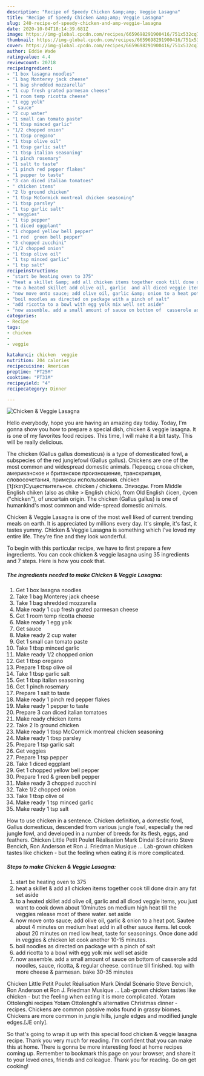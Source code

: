 ```yaml
---
description: "Recipe of Speedy Chicken &amp;amp; Veggie Lasagna"
title: "Recipe of Speedy Chicken &amp;amp; Veggie Lasagna"
slug: 240-recipe-of-speedy-chicken-and-amp-veggie-lasagna
date: 2020-10-04T18:14:39.681Z
image: https://img-global.cpcdn.com/recipes/6659698291900416/751x532cq70/chicken-veggie-lasagna-recipe-main-photo.jpg
thumbnail: https://img-global.cpcdn.com/recipes/6659698291900416/751x532cq70/chicken-veggie-lasagna-recipe-main-photo.jpg
cover: https://img-global.cpcdn.com/recipes/6659698291900416/751x532cq70/chicken-veggie-lasagna-recipe-main-photo.jpg
author: Eddie Wade
ratingvalue: 4.4
reviewcount: 20718
recipeingredient:
- "1 box lasagna noodles"
- "1 bag Monterey jack cheese"
- "1 bag shredded mozzarella"
- "1 cup fresh grated parmesan cheese"
- "1 room temp ricotta cheese"
- "1 egg yolk"
- " sauce"
- "2 cup water"
- "1 small can tomato paste"
- "1 tbsp minced garlic"
- "1/2 chopped onion"
- "1 tbsp oregano"
- "1 tbsp olive oil"
- "1 tbsp garlic salt"
- "1 tbsp italian seasoning"
- "1 pinch rosemary"
- "1 salt to taste"
- "1 pinch red pepper flakes"
- "1 pepper to taste"
- "3 can diced italian tomatoes"
- " chicken items"
- "2 lb ground chicken"
- "1 tbsp McCormick montreal chicken seasoning"
- "1 tbsp parsley"
- "1 tsp garlic salt"
- " veggies"
- "1 tsp pepper"
- "1 diced eggplant"
- "1 chopped yellow bell pepper"
- "1 red  green bell pepper"
- "3 chopped zucchini"
- "1/2 chopped onion"
- "1 tbsp olive oil"
- "1 tsp minced garlic"
- "1 tsp salt"
recipeinstructions:
- "start be heating oven to 375"
- "heat a skillet &amp; add all chicken items together cook till done drain any fat set aside"
- "to a heated skillet add olive oil, garlic  and all diced veggie items, you just want to cook down about 10minutes on medium high heat till the veggies release most of there water. set aside"
- "now move onto sauce; add olive oil, garlic &amp; onion to a heat pot. Sautee about 4 minutes on medium heat add in all other sauce items. let cook about 20 minutes on med low heat, taste for seasonings.  Once done add in veggies &amp; chicken let cook another 10-15 minutes."
- "boil noodles as directed on package with a pinch of salt"
- "add ricotta to a bowl with egg yolk mix well set aside"
- "now assemble. add a small amount of sauce on bottom of  casserole add noodles, sauce, ricotta, &amp; regular cheese. continue till finished.  top with more cheese &amp; parmesan.  bake 30-35 minutes"
categories:
- Recipe
tags:
- chicken
- 
- veggie

katakunci: chicken  veggie 
nutrition: 204 calories
recipecuisine: American
preptime: "PT25M"
cooktime: "PT31M"
recipeyield: "4"
recipecategory: Dinner

---
```



![Chicken &amp; Veggie Lasagna](https://img-global.cpcdn.com/recipes/6659698291900416/751x532cq70/chicken-veggie-lasagna-recipe-main-photo.jpg)

Hello everybody, hope you are having an amazing day today. Today, I'm gonna show you how to prepare a special dish, chicken &amp; veggie lasagna. It is one of my favorites food recipes. This time, I will make it a bit tasty. This will be really delicious.

The chicken (Gallus gallus domesticus) is a type of domesticated fowl, a subspecies of the red junglefowl (Gallus gallus). Chickens are one of the most common and widespread domestic animals. Перевод слова chicken, американское и британское произношение, транскрипция, словосочетания, примеры использования. chicken [ˈtʃɪkɪn]Существительное. chicken / chickens. Эпизоды. From Middle English chiken (also as chike &gt; English chick), from Old English ċicen, ċycen (&#34;chicken&#34;), of uncertain origin. The chicken (Gallus gallus) is one of humankind&#39;s most common and wide-spread domestic animals.

Chicken &amp; Veggie Lasagna is one of the most well liked of current trending meals on earth. It is appreciated by millions every day. It's simple, it's fast, it tastes yummy. Chicken &amp; Veggie Lasagna is something which I've loved my entire life. They're fine and they look wonderful.


To begin with this particular recipe, we have to first prepare a few ingredients. You can cook chicken &amp; veggie lasagna using 35 ingredients and 7 steps. Here is how you cook that.

<!--inarticleads1-->

##### The ingredients needed to make Chicken &amp; Veggie Lasagna:

1. Get 1 box lasagna noodles
1. Take 1 bag Monterey jack cheese
1. Take 1 bag shredded mozzarella
1. Make ready 1 cup fresh grated parmesan cheese
1. Get 1 room temp ricotta cheese
1. Make ready 1 egg yolk
1. Get  sauce
1. Make ready 2 cup water
1. Get 1 small can tomato paste
1. Take 1 tbsp minced garlic
1. Make ready 1/2 chopped onion
1. Get 1 tbsp oregano
1. Prepare 1 tbsp olive oil
1. Take 1 tbsp garlic salt
1. Get 1 tbsp italian seasoning
1. Get 1 pinch rosemary
1. Prepare 1 salt to taste
1. Make ready 1 pinch red pepper flakes
1. Make ready 1 pepper to taste
1. Prepare 3 can diced italian tomatoes
1. Make ready  chicken items
1. Take 2 lb ground chicken
1. Make ready 1 tbsp McCormick montreal chicken seasoning
1. Make ready 1 tbsp parsley
1. Prepare 1 tsp garlic salt
1. Get  veggies
1. Prepare 1 tsp pepper
1. Take 1 diced eggplant
1. Get 1 chopped yellow bell pepper
1. Prepare 1 red &amp; green bell pepper
1. Make ready 3 chopped zucchini
1. Take 1/2 chopped onion
1. Take 1 tbsp olive oil
1. Make ready 1 tsp minced garlic
1. Make ready 1 tsp salt


How to use chicken in a sentence. Chicken definition, a domestic fowl, Gallus domesticus, descended from various jungle fowl, especially the red jungle fowl, and developed in a number of breeds for its flesh, eggs, and feathers. Chicken Little Petit Poulet Réalisation Mark Dindal Scénario Steve Bencich, Ron Anderson et Ron J. Friedman Musique … Lab-grown chicken tastes like chicken - but the feeling when eating it is more complicated. 

<!--inarticleads2-->

##### Steps to make Chicken &amp; Veggie Lasagna:

1. start be heating oven to 375
1. heat a skillet &amp; add all chicken items together cook till done drain any fat set aside
1. to a heated skillet add olive oil, garlic  and all diced veggie items, you just want to cook down about 10minutes on medium high heat till the veggies release most of there water. set aside
1. now move onto sauce; add olive oil, garlic &amp; onion to a heat pot. Sautee about 4 minutes on medium heat add in all other sauce items. let cook about 20 minutes on med low heat, taste for seasonings.  Once done add in veggies &amp; chicken let cook another 10-15 minutes.
1. boil noodles as directed on package with a pinch of salt
1. add ricotta to a bowl with egg yolk mix well set aside
1. now assemble. add a small amount of sauce on bottom of  casserole add noodles, sauce, ricotta, &amp; regular cheese. continue till finished.  top with more cheese &amp; parmesan.  bake 30-35 minutes


Chicken Little Petit Poulet Réalisation Mark Dindal Scénario Steve Bencich, Ron Anderson et Ron J. Friedman Musique … Lab-grown chicken tastes like chicken - but the feeling when eating it is more complicated. Yotam Ottolenghi recipes Yotam Ottolenghi&#39;s alternative Christmas dinner - recipes. Chickens are common passive mobs found in grassy biomes. Chickens are more common in jungle hills, jungle edges and modified jungle edges.‌[JE only]. 

So that's going to wrap it up with this special food chicken &amp; veggie lasagna recipe. Thank you very much for reading. I'm confident that you can make this at home. There is gonna be more interesting food at home recipes coming up. Remember to bookmark this page on your browser, and share it to your loved ones, friends and colleague. Thank you for reading. Go on get cooking!
